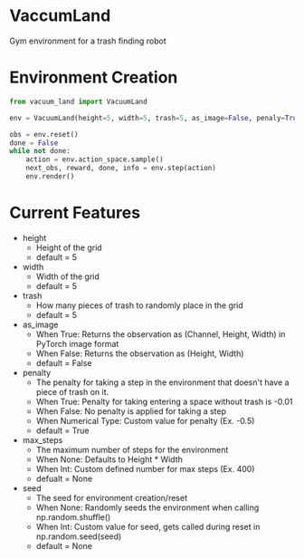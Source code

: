 # VaccumLand
Gym environment for a trash finding robot

# Environment Creation
```python
from vacuum_land import VacuumLand

env = VacuumLand(height=5, width=5, trash=5, as_image=False, penaly=True, max_steps=25, seed=0)

obs = env.reset()
done = False
while not done:
    action = env.action_space.sample()
    next_obs, reward, done, info = env.step(action)
    env.render()
```

# Current Features
- height
    - Height of the grid
    - default = 5
- width
    - Width of the grid
    - default = 5
- trash
    - How many pieces of trash to randomly place in the grid
    - default = 5
- as_image
    - When True: Returns the observation as (Channel, Height, Width) in PyTorch image format
    - When False: Returns the observation as (Height, Width)
    - default = False
- penalty
    - The penalty for taking a step in the environment that doesn't have a piece of trash on it.
    - When True: Penalty for taking entering a space without trash is -0.01
    - When False: No penalty is applied for taking a step
    - When Numerical Type: Custom value for penalty (Ex. -0.5)
    - default = True
- max_steps
    - The maximum number of steps for the environment
    - When None: Defaults to Height * Width
    - When Int: Custom defined number for max steps (Ex. 400)
    - defualt = None
- seed
    - The seed for environment creation/reset
    - When None: Randomly seeds the environment when calling np.random.shuffle()
    - When Int: Custom value for seed, gets called during reset in np.random.seed(seed)
    - default = None
